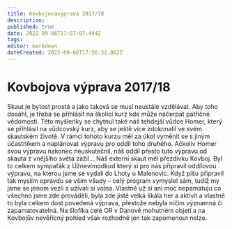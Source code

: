 ```yaml
---
title: Kovbojovavýprava 2017/18
description: 
published: true
date: 2022-09-06T17:57:07.444Z
tags: 
editor: markdown
dateCreated: 2022-09-06T17:56:32.862Z
---
```


# Kovbojova výprava 2017/18
Skaut je bytost prostá a jako taková se musí neustále vzdělávat. Aby toho dosáhl, je třeba se přihlásit na školící kurz kde může načerpat patřičné vědomosti. Této myšlenky se chytnul také náš tehdejší vůdce Homer, který se přihlásil na vůdcovský kurz, aby se ještě více zdokonalil ve svém skautském životě. V rámci tohoto kurzu měl za úkol vyměnit se s jiným účastníkem a naplánovat výpravu pro oddíl toho druhého. Ačkoliv Homer svou výpravu nakonec neuskutečnil, náš oddíl přesto tuto výpravu od skauta z vnějšího světa zažil…
Náš externí skaut měl přezdívku Kovboj. Byl to celkem sympaťák z Užnevímodkud který si pro nás připravil oddílovou výpravu, na kterou jsme se vydali do Lhoty u Malenovic. Když píšu připravil tak myslím opravdu se vším všudy – celý program vymyslel sám, tudíž my jsme se jenom vezli a užívali si volna. Vlastně už si ani moc nepamatuju co všechno jsme zde prováděli, byla zde jistě velká škála her a aktivit a vlastně to byla celkem dost povedená výprava, přestože nebyla ničím významná či zapamatovatelná. Na šlofíka celé OR v Danově mohutném objetí a na Kovbojův nevěřícný pohled však rozhodně jen tak zapomenout nelze.
